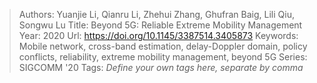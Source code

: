 > Authors: Yuanjie Li, Qianru Li, Zhehui Zhang, Ghufran Baig, Lili Qiu, Songwu Lu
> Title: Beyond 5G: Reliable Extreme Mobility Management
> Year: 2020
> Url: https://doi.org/10.1145/3387514.3405873
> Keywords: Mobile network, cross-band estimation, delay-Doppler domain, policy conflicts, reliability, extreme mobility management, beyond 5G
> Series: SIGCOMM '20
> Tags: *Define your own tags here, separate by comma*